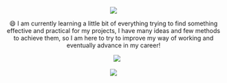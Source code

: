<p align="center">
  <img src="https://readme-typing-svg.demolab.com?font=Roboto&weight=500&size=25&pause=1000&color=F29F05&center=falso&vCenter=falso&repeat=verdadero&random=falso&width=455&height=45&lines=‎ ‎ ‎ ‎ ‎ ‎ ‎ ‎ ‎ ‎ %F0%9F%91%8B+Hello+there!+I'm+Cristian;Thanks+for+visiting+my+GitHub+Profile!+%F0%9F%99%8B%E2%80%8D%E2%99%82%EF%B8%8F)](https://git.io/typing-svg)"/>
</p>
<p align="center">
😄 I am currently learning a little bit of everything trying to find something effective and practical for my projects, I have many ideas and few methods to achieve them, so I am here to try to improve my way of working and eventually advance in my career!
</p>
<p align="center">
<!---Portfolio-->
   <a href="https://cristiandcm-404.netlify.app/" target="_blank"><img alt="" src="https://img.shields.io/badge/PORTFOLIO-5D4EBF?style=for-the-badge&logo=vercel&logoColor=black" style="vertical-align:center" /></a>
 <!---Twitter-->
<a href="https://twitter.com/Cristianzdmc14" target="_blank"><img alt="" src="https://img.shields.io/badge/Twitter-000?logo=x&style=for-the-badge"" /></a>
<!---Linkedin
<a href=" " target="_blank"><img alt="" src="https://img.shields.io/badge/LinkedIn-000?logo=linkedin&logoColor=0A66C2&style=for-the-badge"" /></a>
-->
<!---Instagram-->
<a href="https://www.instagram.com/cristianzdmc/" target="_blank"><img alt="" src="https://img.shields.io/badge/Instagram-000?style=for-the-badge&logo=Instagram&logoColor=E4405F" " /></a>
<!---Gmail-->
<a href=mailto:cristianzdmc14@gmail.com target="_blank"><img alt="" src="https://img.shields.io/badge/GMAIL-000?style=for-the-badge&logo=gmail"" /></a>
<!---Discord-->
<a><img src="https://img.shields.io/badge/Parchao%233724-000?style=for-the-badge&logo=discord"/></a>
</p>
<p align="center">
<img src="https://github-readme-stats.vercel.app/api?username=CristianDCM&show_icons=true&hide_border=false&theme=vision-friendly-dark&count_private=true&include_all_commits=true"/>
</p>
<!--[![](https://visitcount.itsvg.in/api?id=CristianDCM&label=Profile%20Views&color=5&icon=0&pretty=true)](https://visitcount.itsvg.in)
